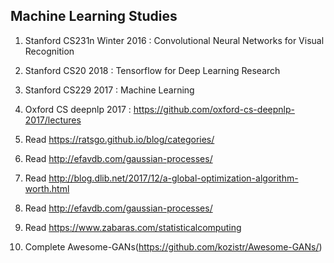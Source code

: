 ## Machine Learning Studies

1. Stanford CS231n Winter 2016 : Convolutional Neural Networks for Visual Recognition

2. Stanford CS20 2018 : Tensorflow for Deep Learning Research

3. Stanford CS229 2017 : Machine Learning 

4. Oxford CS deepnlp 2017 : https://github.com/oxford-cs-deepnlp-2017/lectures

5. Read https://ratsgo.github.io/blog/categories/

6. Read http://efavdb.com/gaussian-processes/

7. Read http://blog.dlib.net/2017/12/a-global-optimization-algorithm-worth.html

8. Read http://efavdb.com/gaussian-processes/

9. Read https://www.zabaras.com/statisticalcomputing

10. Complete Awesome-GANs(https://github.com/kozistr/Awesome-GANs/)
